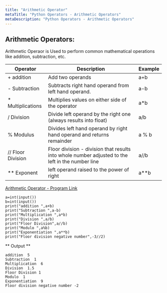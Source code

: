 ```yaml
---
title: "Arithmetic Operator"
metaTitle: "Python Operators - Arithmetic Operators"
metaDescription: "Python Operators - Arithmetic Operators"
---
```



## Arithmetic Operators:
Arithmetic Operaor is Used to perform common mathematical operations like addition, subtraction, etc.

| Operator                  | Description                   | Example |
| -----------               | -----------                   | ------- |
|+ addition|Add two operands|a+b|
| - Subtraction      |    Subtracts right hand operand from left hand operand.     | a-b |
| * Multiplications|   Multiplies values on either side of the operator      |  a*b|
|/ Division|Divide left operand by the right one (always results into float)     |  a/b|
|% Modulus|Divides left hand operand by right hand operand and returns remainder|a % b|    
|// Floor Division|Floor division - division that results into whole number adjusted to the left in the number line|  a//b
|**	Exponent| left operand raised to the power of right| a**b|

[Arithmetic Operator - Program Link](https://ideone.com/QaA5vH)

```
a=int(input())
b=int(input())
print("addition ",a+b)
print("Subtraction ",a-b)
print("Multiplication ",a*b)
print("Division ",a/b)
print("Floor Division",a//b)
print("Modulo ",a%b)
print("Exponentiation ",a**b)
print("Floor division negative number",-3//2)
```

** Output **
```
addition  5
Subtraction  1
Multiplication  6
Division  1.5
Floor Division 1
Modulo  1
Exponentiation  9
Floor division negative number -2
```




